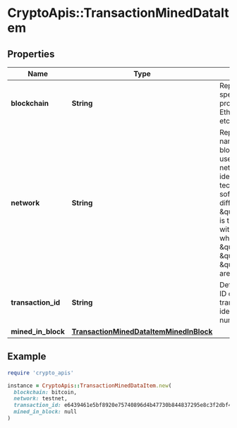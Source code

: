 # CryptoApis::TransactionMinedDataItem

## Properties

| Name | Type | Description | Notes |
| ---- | ---- | ----------- | ----- |
| **blockchain** | **String** | Represents the specific blockchain protocol name, e.g. Ethereum, Bitcoin, etc. |  |
| **network** | **String** | Represents the name of the blockchain network used; blockchain networks are usually identical as technology and software, but they differ in data, e.g. - \&quot;mainnet\&quot; is the live network with actual data while networks like \&quot;testnet\&quot;, \&quot;ropsten\&quot;, \&quot;rinkeby\&quot; are test networks. |  |
| **transaction_id** | **String** | Defines the unique ID of the specific transaction, i.e. its identification number. |  |
| **mined_in_block** | [**TransactionMinedDataItemMinedInBlock**](TransactionMinedDataItemMinedInBlock.md) |  |  |

## Example

```ruby
require 'crypto_apis'

instance = CryptoApis::TransactionMinedDataItem.new(
  blockchain: bitcoin,
  network: testnet,
  transaction_id: e6439461e5bf8920e75740896d4b47730b844837295e8c3f2dbf441542aebcb6,
  mined_in_block: null
)
```

